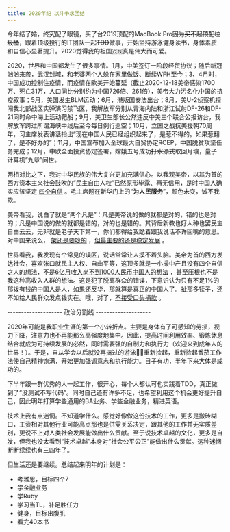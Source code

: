 ```yaml
---
title: 2020年纪 以斗争求团结
---
```


今年结了婚，终究配了眼镜，买了台2019顶配的MacBook Pro~~因为买不起顶配垃圾桶~~，跟着顶级投行的IT团队一起~~TDD~~做事，开始坚持游泳健身读书，身体素质和自信心显著提升。2020觉得我的祖国🇨🇳真是伟大而可爱。

2020，世界和中国都发生了很多事情。1月，中美签订一阶段经贸协议；随后新冠汹汹来袭，武汉封城，和老婆两个人躲在家里做饭、断续WFH至今；3、4月时，中国成功控制住疫情，而疫情在欧美开始蔓延（截止2020-12-18美帝感染1700万、死亡31万，人口同比分别约为中国726倍、261倍），美帝大力污名化中国的抗疫叙事；5月，美国发生BLM运动；6月，港版国安法出台；8月，美U-2侦察机擅闯我北部战区实弹演习禁飞区，我解放军分别从青海内陆和浙江试射DF-26和DF-21同时命中海上活动靶船；9月，美卫生部长公然违反中美三个联合公报访台，我解放军跨过所谓海峡中线后至今每日例行巡空；10月，立国之战抗美援朝70周年，习主席发表讲话指出“现在中国人民已经组织起来了，是惹不得的。如果惹翻了，是不好办的”；11月，中国宣布加入全球最大自贸协定RCEP，中国脱贫攻坚任务完成；12月，中欧全面投资协定签署，嫦娥五号成功~~打水漂式~~取回月壤，量子计算机“九章”问世。

两相对比之下，我对中华民族的伟大复兴更加充满信心。以我观美帝，以其为首的西方资本主义社会鼓吹的“民主自由人权”已然原形毕露、再无信用，是时中国人确实应该坚定 [四个自信](https://baike.baidu.com/item/%E5%9B%9B%E4%B8%AA%E8%87%AA%E4%BF%A1) 。毛主席题在新华门上的“**为人民服务**”，颜色未变，诚不我欺。 

美帝看我，说白了就是“两个凡是”：凡是美帝说的做的就都是对的，错的也是对的；凡是中国说的做的就都是错的，对的也是错的。其背后新教也好人种也罢民主自由云云，无非就是老子天下第一，你们都得给我跪着跟我说话不许回嘴的意思。对中国来说么， [架还是要吵的](https://baike.baidu.com/item/%E5%85%88%E6%89%93%E5%BC%B1%E7%9A%84%E5%90%8E%E6%89%93%E5%BC%BA%E7%9A%84%E4%BD%A0%E6%89%93%E4%BD%A0%E7%9A%84%E6%88%91%E6%89%93%E6%88%91%E7%9A%84) ，[但最主要的还是稳定发展](https://www.bilibili.com/video/BV1VK41137vV) 。

世界看我，我发现有个常见的误区，说话常常让人摸不着头脑。美帝为首的西方发达社会，喜欢张口就民主人权、自由平等，这顶多就是一小撮中产且没有四个自信之人的想法，不是[6亿月收入尚不到1000人民币中国人的想法](http://www.myzaker.com/article/5ed219878e9f091a87075dba) ，甚至压根也不是我这种高收入人群的想法。这是犯了脱离群众的错误，下意识认为只有不足1%的那拨有钱的中国人是人，如果还反华，那就算是真正的中国人了。扯那多犊子，还不如给人民群众发点钱实在。哦，对了，[不接受口头捐款](https://www.fmprc.gov.cn/web/fyrbt_673021/jzhsl_673025/t1758730.shtml) 。

-------------------- 政治分割线 --------------------

2020年可能是我职业生涯的第一个小转折点。主要是身体有了可感知的劳损，视力下降，注意力也不再能那么高强度地集中。因此，提高时间利用效率、锻炼休息结合就成为可持续发展的必然，同时需要强的自制力和执行力（欢迎来到成年人的世界！）。于是，自从学会以后就没再搞过的游泳🏊‍♀️重新捡起，重新捡起番茄工作法使自己精神饱满，开始更加强调意志和执行能力。日子有功，半年下来大体是成功的。

下半年跟一群优秀的人一起工作，很开心，每个人都认可也实践着TDD，真正做到了“没测试不写代码”。同时自己还有许多不足，也希望利用这个机会更好提升自己，因此明年打算学些通用的BA业务、学些金融业务，精进英语。

技术上我有点迷惘。不知道学什么。感觉好像做这份技术的工作，更多是搬砖糊口，工资相对其他行业可能高点那也是供需关系决定，跟其他的工作并无实质差别，更说不上对人类社会发展能做出什么贡献。至于说技术卓越的文化，更多是自发，但我也没太看到“技术卓越”本身对“社会公平公正”能做出什么贡献。这种迷惘断断续续也有三四年了。

但生活还是要继续。总结起来明年的计划是：

* 考雅思，目标四个7
* 学金融业务
* 学Ruby
* 学习当TL，补足胜任力
* 健身，目标出腹肌
* 看完40本书
